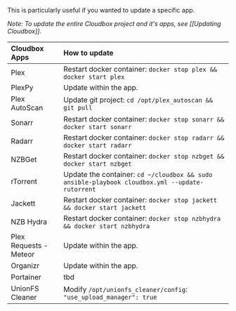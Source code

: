 This is particularly useful if you wanted to update a specific app. 

_Note: To update the entire Cloudbox project and it's apps, see [[Updating Cloudbox]]._


| Cloudbox Apps          | How to update                                                                                  |
|:---------------------- |:---------------------------------------------------------------------------------------------- |
| Plex                   | Restart docker container: `docker stop plex && docker start plex`                              |
| PlexPy                 | Update within the app.                                                                         | 
| Plex AutoScan          | Update git project: `cd /opt/plex_autoscan && git pull`                                        |
| Sonarr                 | Restart docker container: `docker stop sonarr && docker start sonarr`                          |
| Radarr                 | Restart docker container: `docker stop radarr && docker start radarr`                          |
| NZBGet                 | Restart docker container: `docker stop nzbget && docker start nzbget`                          |
| rTorrent               | Update the container: `cd ~/cloudbox && sudo ansible-playbook cloudbox.yml --update-rutorrent` |
| Jackett                | Restart docker container: `docker stop jackett && docker start jackett`                        |
| NZB Hydra              | Restart docker container: `docker stop nzbhydra && docker start nzbhydra`                      |
| Plex Requests - Meteor | Update within the app.                                                                         |
| Organizr               | Update within the app.                                                                         |
| Portainer              | tbd                                                                                            |
| UnionFS Cleaner        | Modify `/opt/unionfs_cleaner/config`: `"use_upload_manager": true`                             |
